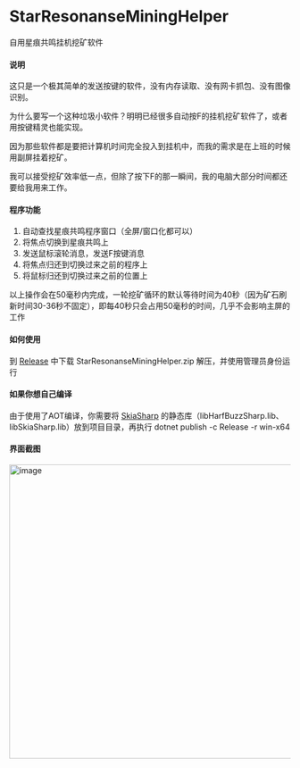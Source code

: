 # StarResonanseMiningHelper
自用星痕共鸣挂机挖矿软件

#### 说明
这只是一个极其简单的发送按键的软件，没有内存读取、没有网卡抓包、没有图像识别。

为什么要写一个这种垃圾小软件？明明已经很多自动按F的挂机挖矿软件了，或者用按键精灵也能实现。

因为那些软件都是要把计算机时间完全投入到挂机中，而我的需求是在上班的时候用副屏挂着挖矿。

我可以接受挖矿效率低一点，但除了按下F的那一瞬间，我的电脑大部分时间都还要给我用来工作。

#### 程序功能
1. 自动查找星痕共鸣程序窗口（全屏/窗口化都可以）
2. 将焦点切换到星痕共鸣上
3. 发送鼠标滚轮消息，发送F按键消息
4. 将焦点归还到切换过来之前的程序上
5. 将鼠标归还到切换过来之前的位置上

以上操作会在50毫秒内完成，一轮挖矿循环的默认等待时间为40秒（因为矿石刷新时间30-36秒不固定），即每40秒只会占用50毫秒的时间，几乎不会影响主屏的工作

#### 如何使用
到 [Release](https://github.com/Alex1911-Jiang/StarResonanseMiningHelper/releases) 中下载 StarResonanseMiningHelper.zip 解压，并使用管理员身份运行

#### 如果你想自己编译
由于使用了AOT编译，你需要将 [SkiaSharp](https://github.com/2ndlab/SkiaSharp.Static) 的静态库（libHarfBuzzSharp.lib、libSkiaSharp.lib）放到项目目录，再执行 dotnet publish -c Release -r win-x64

#### 界面截图
<img width="903" height="527" alt="image" src="https://github.com/user-attachments/assets/56ffa489-654e-4511-bb34-b4d90f41163d" />
